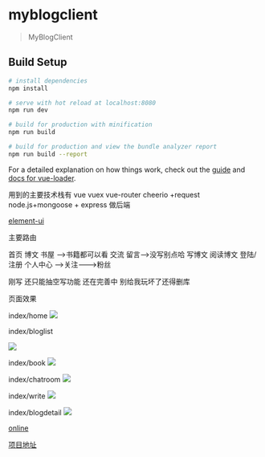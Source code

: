 # myblogclient

> MyBlogClient

## Build Setup

``` bash
# install dependencies
npm install

# serve with hot reload at localhost:8080
npm run dev

# build for production with minification
npm run build

# build for production and view the bundle analyzer report
npm run build --report
```

For a detailed explanation on how things work, check out the [guide](http://vuejs-templates.github.io/webpack/) and [docs for vue-loader](http://vuejs.github.io/vue-loader).

用到的主要技术栈有 
vue vuex vue-router 
cheerio +request 
node.js+mongoose + express 做后端

[element-ui](http://element.eleme.io/#/)

主要路由

首页
博文 
书屋 -->书籍都可以看
交流
留言-->没写别点哈
写博文
阅读博文
登陆/注册
个人中心 -->关注--->粉丝

刚写 还只能抽空写功能 还在完善中 别给我玩坏了还得删库

页面效果

index/home
![](https://img.mukewang.com/5be3af0a0001b1ec16490937.png)

index/bloglist

![](https://img.mukewang.com/5be193c200017f0114770771.png)

index/book
![](https://img.mukewang.com/5be193e000010dd715310742.png)

index/chatroom
![](https://img.mukewang.com/5be193fd0001554615560753.png)


index/write
![](https://img.mukewang.com/5be3aee30001225315380846.png)

index/blogdetail
![](https://img.mukewang.com/5be19450000142a314560763.png)



[online](http://47.100.6.121:8060)

[项目地址](https://github.com/LF1314/blog-client)


